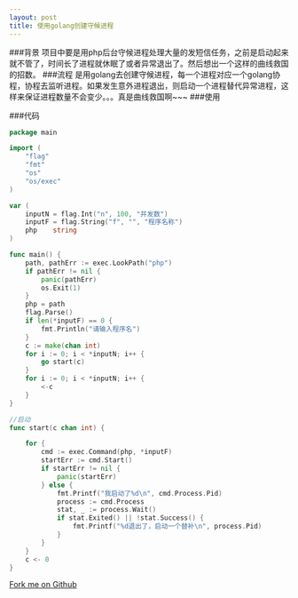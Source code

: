 ```yaml
---
layout: post
title: 使用golang创建守候进程
---
```

###背景
项目中要是用php后台守候进程处理大量的发短信任务，之前是启动起来就不管了，时间长了进程就休眠了或者异常退出了。然后想出一个这样的曲线救国的招数。
###流程
是用golang去创建守候进程，每一个进程对应一个golang协程，协程去监听进程。如果发生意外进程退出，则启动一个进程替代异常进程，这样来保证进程数量不会变少。。。真是曲线救国啊~~~
###使用

###代码
```go
package main

import (
	"flag"
	"fmt"
	"os"
	"os/exec"
)

var (
	inputN = flag.Int("n", 100, "并发数")
	inputF = flag.String("f", "", "程序名称")
	php    string
)

func main() {
	path, pathErr := exec.LookPath("php")
	if pathErr != nil {
		panic(pathErr)
		os.Exit(1)
	}
	php = path
	flag.Parse()
	if len(*inputF) == 0 {
		fmt.Println("请输入程序名")
	}
	c := make(chan int)
	for i := 0; i < *inputN; i++ {
		go start(c)
	}
	for i := 0; i < *inputN; i++ {
		<-c
	}
}

//启动
func start(c chan int) {

	for {
		cmd := exec.Command(php, *inputF)
		startErr := cmd.Start()
		if startErr != nil {
			panic(startErr)
		} else {
			fmt.Printf("我启动了%d\n", cmd.Process.Pid)
			process := cmd.Process
			stat, _ := process.Wait()
			if stat.Exited() || !stat.Success() {
				fmt.Printf("%d退出了，启动一个替补\n", process.Pid)
			}
		}
	}
	c <- 0
}
```
[Fork me on Github](https://github.com/heyanlong/duorun, "Fork me on Github")